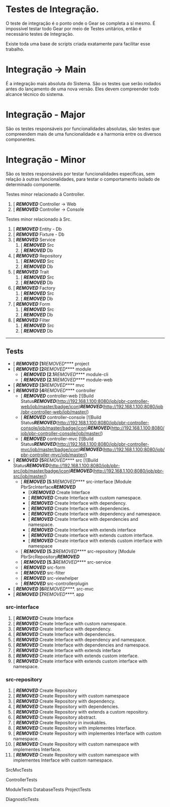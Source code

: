 # Testes de Integração.


O teste de integração é o ponto onde o Gear se completa a sí mesmo.
É impossível testar todo Gear por meio de Testes unitários, então é necessário testes de Integração.

Existe toda uma base de scripts criada exatamente para facilitar esse trabalho.



# Integração -> Main

É a integração mais absoluta do Sistema. São os testes que serão rodados antes do lançamento de uma nova versão.
Eles devem compreender todo alcance técnico do sistema.




# Integração - Major

São os testes responsáveis por funcionalidades absolutas, são testes que compreendem mais de uma funcionalidade e a harmonia entre os diversos componentes.



# Integração - Minor

São os testes responsáveis por testar funcionalidades específicas, sem relação à outras funcionalidades, para testar o comportamento isolado de determinado componente.


Testes minor relacionado á Controller.

1. [ ***REMOVED*** Controller -> Web
1. [ ***REMOVED*** Controller -> Console


Testes minor relacionado à Src.

1. [ ***REMOVED*** Entity - Db
1. [ ***REMOVED*** Fixture - Db
1. [ ***REMOVED*** Service
    1. [ ***REMOVED*** Src
    1. [ ***REMOVED*** Db
1. [ ***REMOVED*** Repository
    1. [ ***REMOVED*** Src
    1. [ ***REMOVED*** Db
1. [ ***REMOVED*** Trait
    1. [ ***REMOVED*** Src
    1. [ ***REMOVED*** Db
1. [ ***REMOVED*** Factory
    1. [ ***REMOVED*** Src
    1. [ ***REMOVED*** Db
1. [ ***REMOVED*** Form
    1. [ ***REMOVED*** Src
    1. [ ***REMOVED*** Db
1. [ ***REMOVED*** Filter
    1. [ ***REMOVED*** Src
    1. [ ***REMOVED*** Db

---




## Tests

* [ ***REMOVED*** **[1***REMOVED***** project
* [ ***REMOVED*** **[2***REMOVED***** module
    * [ ***REMOVED*** **[2.1***REMOVED***** module-cli
    * [ ***REMOVED*** **[2.1***REMOVED***** module-web    
* [ ***REMOVED*** **[3***REMOVED***** mvc
* [ ***REMOVED*** **[4***REMOVED***** controller 
    * [ ***REMOVED*** controller-web [![Build Status***REMOVED***(http://192.168.1.100:8080/job/pbr-controller-web/job/master/badge/icon)***REMOVED***(http://192.168.1.100:8080/job/pbr-controller-web/job/master/)
    * [ ***REMOVED*** controller-console [![Build Status***REMOVED***(http://192.168.1.100:8080/job/pbr-controller-console/job/master/badge/icon)***REMOVED***(http://192.168.1.100:8080/job/pbr-controller-console/job/master/)
    * [ ***REMOVED*** controller-mvc [![Build Status***REMOVED***(http://192.168.1.100:8080/job/pbr-controller-mvc/job/master/badge/icon)***REMOVED***(http://192.168.1.100:8080/job/pbr-controller-mvc/job/master/)
* [ ***REMOVED*** **[5***REMOVED***** src [![Build Status***REMOVED***(http://192.168.1.100:8080/job/pbr-src/job/master/badge/icon)***REMOVED***(http://192.168.1.100:8080/job/pbr-src/job/master/)
    * [ ***REMOVED*** **[5.1***REMOVED***** src-interface [Module PbrSrcInterface***REMOVED*** 
        * [X***REMOVED*** Create Interface
        * [ ***REMOVED*** Create Interface with custom namespace.
        * [ ***REMOVED*** Create Interface with dependency.
        * [ ***REMOVED*** Create Interface with dependencies.
        * [ ***REMOVED*** Create Interface with dependency and namespace.
        * [ ***REMOVED*** Create Interface with dependencies and namespace.
        * [ ***REMOVED*** Create Interface with extends interface
        * [ ***REMOVED*** Create interface with extends custom interface.
        * [ ***REMOVED*** Create interface with extends custom interface with namespace
    * [ ***REMOVED*** **[5.2***REMOVED***** src-repository [Module PbrSrcRepository***REMOVED***
    * [ ***REMOVED*** **[5.3***REMOVED***** src-service                  
    * [ ***REMOVED*** src-form
    * [ ***REMOVED*** src-filter
    * [ ***REMOVED*** src-viewhelper
    * [ ***REMOVED*** src-controllerplugin
* [ ***REMOVED*** **[6***REMOVED*****. src-mvc
* [ ***REMOVED*** **[7***REMOVED*****. app

### src-interface

1. [ ***REMOVED*** Create Interface
1. [ ***REMOVED*** Create Interface with custom namespace.
1. [ ***REMOVED*** Create Interface with dependency.
1. [ ***REMOVED*** Create Interface with dependencies.
1. [ ***REMOVED*** Create Interface with dependency and namespace.
1. [ ***REMOVED*** Create Interface with dependencies and namespace.
1. [ ***REMOVED*** Create Interface with extends interface
1. [ ***REMOVED*** Create interface with extends custom interface.
1. [ ***REMOVED*** Create interface with extends custom interface with namespace. 


### src-repository

1. [ ***REMOVED*** Create Repository
1. [ ***REMOVED*** Create Repository with custom namespace
1. [ ***REMOVED*** Create Repository with dependency.
1. [ ***REMOVED*** Create Repository with dependencies.
1. [ ***REMOVED*** Create Repository with extends a custom repository.
1. [ ***REMOVED*** Create Repository abstract.
1. [ ***REMOVED*** Create Repository in invokables.
1. [ ***REMOVED*** Create Repository with implementes Interface.
1. [ ***REMOVED*** Create Repository with implementes Interface with custom namespace.
1. [ ***REMOVED*** Create Repository with custom namespace with implementes Interface.
1. [ ***REMOVED*** Create Repository with custom namespace with implementes Interface with custom namespace.

SrcMvcTests



ControllerTests 


ModuleTests
DatabaseTests
ProjectTests 

DiagnosticTests


